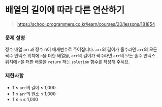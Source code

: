 # 배열의 길이에 따라 다른 연산하기

> https://school.programmers.co.kr/learn/courses/30/lessons/181854

### 문제 설명

정수 배열 `arr`과 정수 n이 매개변수로 주어집니다. `arr`의 길이가 홀수라면 `arr`의 모든 짝수 인덱스 위치에 `n`을 더한 배열을, `arr`의 길이가 짝수라면 `arr`의 모든 홀수 인덱스 위치에 `n`을 더한 배열을 `return` 하는 `solution` 함수를 작성해 주세요.

### 제한사항

- 1 ≤ `arr`의 길이 ≤ 1,000
- 1 ≤ `arr`의 원소 ≤ 1,000
- 1 ≤ `n` ≤ 1,000

